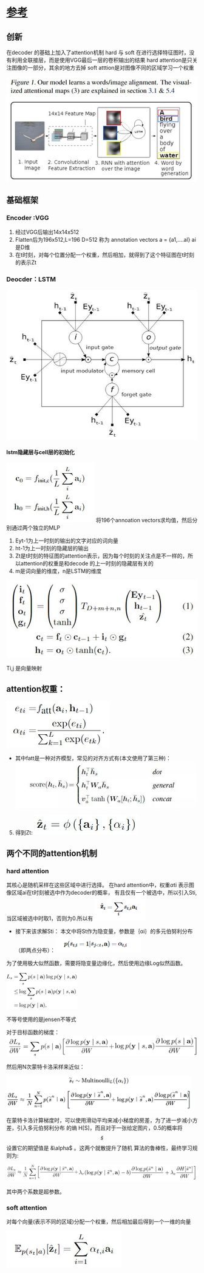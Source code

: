 # [参考](https://zhuanlan.zhihu.com/p/32333802)
## 创新
在decoder 的基础上加入了attention机制  hard 与 soft
在进行选择特征图时，没有利用全联接层，而是使用VGG最后一层的卷积输出的结果
hard attention是只关注图像的一部分，其余的地方去掉
soft atttion是对图像不同的区域学习一个权重

![jiegoutu](./images/show_attend_and_tell/jiegoutu.jpg)
## 基础框架
### Encoder :VGG
1. 经过VGG后输出14x14x512
2. Flatten后为196x512,L=196 D=512 称为 annotation vectors
a = {a1,....al} ai是D维
3. 在t时刻，对每个位置分配一个权重，然后相加，就得到了这个特征图在t时刻的表示Zt
### Deocder：LSTM
![lstm](./images/show_attend_and_tell/lstm.jpg)
#### lstm隐藏层与cell层的初始化
![lstmchushihua](./images/show_attend_and_tell/lstmchushihua.jpg)
将196个annoation vectors求均值，然后分别通过两个独立的MLP

1. Eyt-1为上一时刻的输出的文字对应的词向量
2. ht-1为上一时刻的隐藏层的输出
3. Zt是t时刻的特征图的attention表示，因为每个时刻的关注点是不一样的，所以attention的权重是和decode
的上一时刻的隐藏层有关的
4. m是词向量的维度，n是LSTM的维度

![lstmnihejisuan](./images/show_attend_and_tell/lstmnihejisuan.jpg)

Ti,j 是向量映射
## attention权重：
![attention_weight](./images/show_attend_and_tell/attention_weight.jpg)
* 其中fatt是一种对齐模型，常见的对齐方式有(本文使用了第三种)：
![duiqifangshi](./images/show_attend_and_tell/duiqifangshi.jpg)
5. 得到Zt:
![attention](./images/show_attend_and_tell/attention.jpg)

## 两个不同的attention机制
### hard attention
其核心是随机采样在这些区域中进行选择。
在hard attention中，权重$\alpha$ti 表示图像区域ai在t时刻被选中作为decoder的概率，
有且仅有一个被选中，所以引入Sti,当区域被选中时取1，否则为0.所以有
![hard_attention_quyu](./images/show_attend_and_tell/hard_attention_quyu.PNG)
* 接下来该求解Sti：
本文中将St作为隐变量，参数是｛αi｝的多元伯努利分布（即两点分布）：
![bonulifenbu](./images/show_attend_and_tell/bonulifenbu.PNG)

为了使用极大似然函数，需要将隐变量边缘化，然后使用边缘Log似然函数。

![siranhanshu](./images/show_attend_and_tell/siranhanshu.png)

不等号使用的是jensen不等式

对于目标函数的梯度：
![tidu](./images/show_attend_and_tell/tidu.png)

然后用N次蒙特卡洛采样来近似：

![mengtekaluo](./images/show_attend_and_tell/mengtekaluo.png)

在蒙特卡洛计算梯度时，可以使用滑动平均来减小梯度的房差，为了进一步减小方差，引入多元伯努利分布
的熵 H[S]，而且对于一张给定图片，0.5的概率将 $$\tilde{s}$$ 设置它的期望值是 &\alpha$ 。这两个就散提升了随机
算法的鲁棒性，最终学习规则为:

![zuizhongtidu](./images/show_attend_and_tell/zuizhongtidu.png)

其中两个系数是超参数。
### soft attention
对每个向量(表示不同的区域)分配一个权重，然后相加最后得到一个一维的向量

![soft_attention](./images/show_attend_and_tell/soft_attention.jpg)

